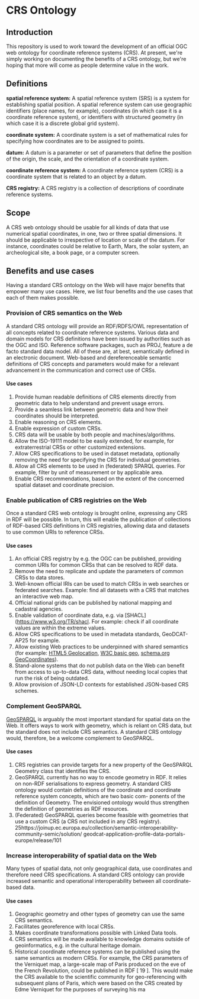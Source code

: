 # CRS Ontology

## Introduction
This repository is used to work toward the development of an official OGC web ontology for coordinate reference systems (CRS). 
At present, we're simply working on documenting the benefits of a CRS ontology, but we're hoping that more will come as people determine value in the work.

## Definitions
**spatial reference system:** A spatial reference system (SRS) is a system for establishing spatial position. A spatial reference system can use geographic identifiers (place names, for example), coordinates (in which case it is a coordinate reference system), or identifiers with structured geometry (in which case it is a discrete global grid system).

**coordinate system:** A coordinate system is a set of mathematical rules for specifying how coordinates are to be assigned to points.

**datum:**
A datum is a parameter or set of parameters that define the position of the origin, the scale, and the orientation of a coordinate system.

**coordinate reference system:**
A coordinate reference system (CRS) is a coordinate system that is related to an object by a datum.

**CRS registry:** A CRS registry is a collection of descriptions of coordinate reference systems.

## Scope
A CRS web ontology should be usable for all kinds of data that use numerical spatial coordinates, in one, two or three spatial dimensions. It should be applicable to irrespective of location or scale of the datum. For instance, coordinates could be relative to Earth, Mars, the solar system, an archeological site, a book page, or a computer screen. 

## Benefits and use cases
Having a standard CRS ontology on the Web will have major benefits that empower many use
cases. Here, we list four benefits and the use cases that each of them makes possible.

### Provision of CRS semantics on the Web
A standard CRS ontology will provide an RDF/RDFS/OWL representation of all concepts related
to coordinate reference systems. Various data and domain models for CRS definitions have
been issued by authorities such as the OGC and ISO. Reference software packages, such as
PROJ, feature a de facto standard data model. All of these are, at best, semantically defined in
an electronic document. Web-based and dereferenceable semantic definitions of CRS concepts
and parameters would make for a relevant advancement in the communication and correct use
of CRSs.
#### Use cases
1. Provide human readable definitions of CRS elements directly from geometric data to help
understand and prevent usage errors.
2. Provide a seamless link between geometric data and how their coordinates should be
interpreted.
3. Enable reasoning on CRS elements.
4. Enable expression of custom CRSs.
5. CRS data will be usable by both people and machines/algorithms.
6. Allow the ISO-19111 model to be easily extended, for example, for extraterrestrial CRSs
or other customized extensions.
7. Allow CRS specifications to be used in dataset metadata, optionally removing the need
for specifying the CRS for individual geometries.
8. Allow all CRS elements to be used in (federated) SPARQL queries. For example, filter by
unit of measurement or by applicable area.
9. Enable CRS recommendations, based on the extent of the concerned spatial dataset and
coordinate precision.
### Enable publication of CRS registries on the Web
Once a standard CRS web ontology is brought online, expressing any CRS in RDF will be
possible. In turn, this will enable the publication of collections of RDF-based CRS definitions in
CRS registries, allowing data and datasets to use common URIs to reference CRSs.
#### Use cases
1. An official CRS registry by e.g. the OGC can be published, providing common URIs for
common CRSs that can be resolved to RDF data.
2. Remove the need to replicate and update the parameters of common CRSs to data stores.
3. Well-known official IRIs can be used to match CRSs in web searches or federated searches.
Example: find all datasets with a CRS that matches an interactive web map.
4. Official national grids can be published by national mapping and cadastral agencies.
5. Enable validation of coordinate data, e.g. via  [SHACL](https://www.w3.org/TR/shacl. For example: check if all coordinate
values are within the extreme values.
6. Allow CRS specifications to be used in metadata standards, GeoDCAT-AP25 for example.
7. Allow existing Web practices to be underpinned with shared semantics (for example: [HTML5 Geolocation](https://www.w3.org/TR/geolocation/), [W3C basic geo](https://www.w3.org/2003/01/geo/), [schema.org GeoCoordinates](https://schema.org/GeoCoordinates)).
8. Stand-alone systems that do not publish data on the Web can benefit from access to
up-to-data CRS data, without needing local copies that run the risk of being outdated.
9. Allow provision of JSON-LD contexts for established JSON-based CRS schemes.
### Complement GeoSPARQL
[GeoSPARQL](https://www.ogc.org/standard/geosparql/) is arguably the most important standard for spatial data on the Web. It offers
ways to work with geometry, which is reliant on CRS data, but the standard does not include
CRS semantics. A standard CRS ontology would, therefore, be a welcome complement to
GeoSPARQL.
#### Use cases
1. CRS registries can provide targets for a new property of the GeoSPARQL Geometry class
that identifies the CRS.
2. GeoSPARQL currently has no way to encode geometry in RDF. It relies on non-RDF
serialisations to express geometry. A standard CRS ontology would contain definitions of
the coordinate and coordinate reference system concepts, which are two basic com-
ponents of the definition of Geometry. The envisioned ontology would thus strengthen
the definition of geometries as RDF resources.
3. (Federated) GeoSPARQL queries become feasible with geometries that use a custom CRS
(a CRS not included in any CRS registry).
25https://joinup.ec.europa.eu/collection/semantic-interoperability-community-semic/solution/
geodcat-application-profile-data-portals-europe/release/101
### Increase interoperability of spatial data on the Web
Many types of spatial data, not only geographical data, use coordinates and therefore need
CRS specifications. A standard CRS ontology can provide increased semantic and operational
interoperability between all coordinate-based data.
#### Use cases
1. Geographic geometry and other types of geometry can use the same CRS semantics.
2. Facilitates georeference with local CRSs.
3. Makes coordinate transformations possible with Linked Data tools.
4. CRS semantics will be made available to knowledge domains outside of geoinformatics,
e.g. in the cultural heritage domain.
5. Historical coordinate reference systems can be published using the same semantics as
modern CRSs. For example, the CRS parameters of the Verniquet map, a large-scale map
of Paris produced on the eve of the French Revolution, could be published in RDF [ 19 ].
This would make the CRS available to the scientific community for geo-referencing with
subsequent plans of Paris, which were based on the CRS created by Edme Verniquet for
the purposes of surveying his ma


